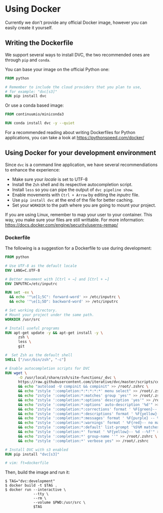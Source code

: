 # Using Docker

Currently we don't provide any official Docker image, however you can easily
create it yourself.

## Writing the Dockerfile

We support several ways to install DVC, the two recommended ones are through
`pip` and `conda`.

You can base your image on the official Python one:
```dockerfile
FROM python

# Remember to include the cloud providers that you plan to use,
# for example: "dvc[s3]"
RUN pip install dvc
```

Or use a conda based image:
```dockerfile
FROM continuumio/miniconda3

RUN conda install dvc -y --quiet
```

For a recommended reading about writing Dockerfiles for Python applications,
you can take a look at https://pythonspeed.com/docker/

## Using Docker for your development environment

Since `dvc` is a command line application, we have several recommendiations
to enhance the experience:
  * Make sure your _locale_ is set to UTF-8
  * Install the `Zsh` shell and its respective autocompletion script.
  * Install `less` so you can pipe the output of `dvc pipeline show`.
  * Enable movements with `Ctrl + Arrow` by editing the _inputrc_ file.
  * Use `pip install dvc` at the end of the file for better caching.
  * Set your `WORKDIR` to the path where you are going to mount your project.

If you are using Linux, remember to map your user to your container. This way,
you make sure your files are still writtable. For more information:
https://docs.docker.com/engine/security/userns-remap/

### Dockerfile

The following is a suggestion for a Dockerfile to use during development:

```dockerfile
FROM python

# Use UTF-8 as the default locale
ENV LANG=C.UTF-8

# Better movement with [Ctrl + →] and [Ctrl + ←]
ENV INPUTRC=/etc/inputrc

RUN set -ex \
  && echo '"\e[1;5C": forward-word' >> /etc/inputrc \
  && echo '"\e[1;5D": backward-word' >> /etc/inputrc

# Set working directory.
# Mount your project under the same path.
WORKDIR /usr/src

# Install useful programs
RUN apt-get update -y && apt-get install -y \
      zsh \
      less \
      git

#  Set Zsh as the default shell
SHELL ["/usr/bin/zsh", "-c"]

# Enable autocompletion scripts for DVC
RUN wget \
      -O /usr/local/share/zsh/site-functions/_dvc \
      https://raw.githubusercontent.com/iterative/dvc/master/scripts/completion/dvc.zsh \
      && echo "autoload -U compinit && compinit" >> /root/.zshrc \
      && echo "zstyle ':completion:*:*:*:*:*' menu select" >> /root/.zshrc \
      && echo "zstyle ':completion:*:matches' group 'yes'" >> /root/.zshrc \
      && echo "zstyle ':completion:*:options' description 'yes'" >> /root/.zshrc \
      && echo "zstyle ':completion:*:options' auto-description '%d'" >> /root/.zshrc \
      && echo "zstyle ':completion:*:corrections' format ' %F{green}-- %d (errors: %e) --%f'" >> /root/.zshrc \
      && echo "zstyle ':completion:*:descriptions' format ' %F{yellow}-- %d --%f'" >> /root/.zshrc \
      && echo "zstyle ':completion:*:messages' format ' %F{purple} -- %d --%f'" >> /root/.zshrc \
      && echo "zstyle ':completion:*:warnings' format ' %F{red}-- no matches found --%f'" >> /root/.zshrc \
      && echo "zstyle ':completion:*:default' list-prompt '%S%M matches%s'" >> /root/.zshrc \
      && echo "zstyle ':completion:*' format ' %F{yellow}-- %d --%f'" >> /root/.zshrc \
      && echo "zstyle ':completion:*' group-name ''" >> /root/.zshrc \
      && echo "zstyle ':completion:*' verbose yes" >> /root/.zshrc

# Install DVC with s3 enabled
RUN pip install "dvc[s3]"

# vim: ft=dockerfile
```

Then, build the image and run it:
```console
$ TAG="dvc:development"
$ docker build -t $TAG .
$ docker run --interactive \
             --tty \
             --rm \
             --volume $PWD:/usr/src \
             $TAG
```
